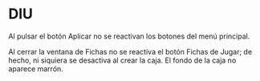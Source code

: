 # DIU

Al pulsar el botón Aplicar no se reactivan los botones del menú principal.

Al cerrar la ventana de Fichas no se reactiva el botón Fichas de Jugar; de hecho, ni siquiera se desactiva al crear la caja. El fondo de la caja no aparece marrón.
